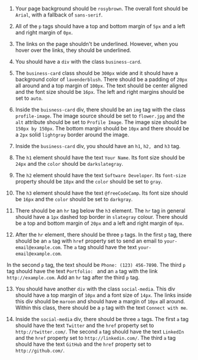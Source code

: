 1. Your page background should be `rosybrown`. The overall font should be `Arial`, with a fallback of `sans-serif`.
   
2. All of the `p` tags should have a top and bottom margin of `5px` and a left and right margin of `0px`.

3. The links on the page shouldn't be underlined. However, when you hover over the links, they should be underlined. 

4. You should have a `div` with the class `business-card`. 
   
5. The `business-card` class should be `300px` wide and it should have a background color of `lavenderblush`. There should be a padding of `20px` all around and a top margin of `100px`. The text should be center aligned and the font size should be `16px`. The left and right margins should be set to `auto`.

6. Inside the `buisness-card` div, there should be an `img` tag with the class `profile-image`. The image source should be set to `flower.jpg` and the `alt` attribute should be set to `Profile Image`. The image size should be `150px by 150px`. The bottom margin should be `10px` and there should be a `2px` solid `lightgray` border around the image.

7. Inside the `business-card` div, you should have an `h1`, `h2, `and `h3` tag.

8. The `h1` element should have the text `Your Name`. Its font size should be `24px` and the `color` should be `darkslategray`.

9. The  `h2` element should have the text `Software Developer`. Its `font-size` property should be `18px` and the `color` should be set to `gray`.

10. The `h3` element should have the text `@freeCodeCamp`. Its font size should be `16px` and the `color` should be set to `darkgray`.

11. There should be an `hr` tag below the `h3` element. The `hr` tag in general should have a `1px` dashed top border in `slategray` colour. There should be a top and bottom margin of `20px` and a left and right margin of `0px`.

12. After the `hr` element, there should be three `p` tags. In the first `p` tag, there should be an `a` tag with `href` property set to send an email to `your-email@example.com`. The `a` tag should have the text `your-email@example.com`.

In the second `p` tag, the text should be `Phone: (123) 456-7890`. The third `p` tag should have the text `Portfolio: ` and an `a` tag with the link `http://example.com`. Add an `hr` tag after the third `p` tag.

13. You should have another `div` with the class `social-media`. This div should have a top margin of `10px` and a font size of `14px`. The links inside this div should be `maroon` and should have a margin of `10px` all around. Within this class, there should be a `p` tag with the text `Connect with me`. 

14. Inside the `social-media` div, there should be three `a` tags. The first `a` tag should have the text `Twitter` and the `href` property set to `http://twitter.com/`. The second `a` tag should have the text `LinkedIn` and the `href` property set to `http://linkedin.com/`. The third `a` tag should have the text `GitHub` and the `href` property set to `http://github.com/`.